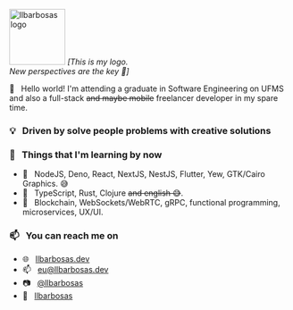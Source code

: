 <p align="left">
   <img src="https://i.ibb.co/6bbm5RQ/logo.png" alt="llbarbosas logo" border="0" width="100">
  <i>[This is my logo.<br/>New perspectives are the key 💭]</i>
</p>

👋 &nbsp; Hello world! I'm attending a graduate in Software Engineering on UFMS and also a full-stack ~~and maybe mobile~~ freelancer developer in my spare time.

### 💡 &nbsp; Driven by solve people problems with creative solutions

### 🌱 &nbsp; Things that I'm learning by now
- 🔨 &nbsp; NodeJS, Deno, React, NextJS, NestJS, Flutter, Yew, GTK/Cairo Graphics. 😅
- 👅 &nbsp; TypeScript, Rust, Clojure ~~and english 😅~~.
- 💭 &nbsp; Blockchain, WebSockets/WebRTC, gRPC, functional programming, microservices, UX/UI.

### 📫 &nbsp; You can reach me on
- 🌐 &nbsp; [llbarbosas.dev](http://llbarbosas.dev)
- 📫 &nbsp; [eu@llbarbosas.dev](mailto:eu@llbarbosas.dev?subject=[GitHub]%20Hello%20there!)
- 📷 &nbsp; [@llbarbosas](http://instagram.com/llbarbosas)
- 🏢 &nbsp; [llbarbosas](https://www.linkedin.com/in/llbarbosas)
